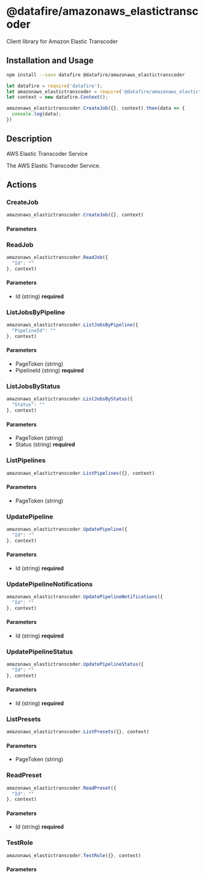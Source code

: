 # @datafire/amazonaws_elastictranscoder

Client library for Amazon Elastic Transcoder

## Installation and Usage
```bash
npm install --save datafire @datafire/amazonaws_elastictranscoder
```

```js
let datafire = require('datafire');
let amazonaws_elastictranscoder = require('@datafire/amazonaws_elastictranscoder').actions;
let context = new datafire.Context();

amazonaws_elastictranscoder.CreateJob({}, context).then(data => {
  console.log(data);
})
```

## Description
<fullname>AWS Elastic Transcoder Service</fullname> <p>The AWS Elastic Transcoder Service.</p>

## Actions
### CreateJob



```js
amazonaws_elastictranscoder.CreateJob({}, context)
```

#### Parameters

### ReadJob



```js
amazonaws_elastictranscoder.ReadJob({
  "Id": ""
}, context)
```

#### Parameters
* Id (string) **required**

### ListJobsByPipeline



```js
amazonaws_elastictranscoder.ListJobsByPipeline({
  "PipelineId": ""
}, context)
```

#### Parameters
* PageToken (string)
* PipelineId (string) **required**

### ListJobsByStatus



```js
amazonaws_elastictranscoder.ListJobsByStatus({
  "Status": ""
}, context)
```

#### Parameters
* PageToken (string)
* Status (string) **required**

### ListPipelines



```js
amazonaws_elastictranscoder.ListPipelines({}, context)
```

#### Parameters
* PageToken (string)

### UpdatePipeline



```js
amazonaws_elastictranscoder.UpdatePipeline({
  "Id": ""
}, context)
```

#### Parameters
* Id (string) **required**

### UpdatePipelineNotifications



```js
amazonaws_elastictranscoder.UpdatePipelineNotifications({
  "Id": ""
}, context)
```

#### Parameters
* Id (string) **required**

### UpdatePipelineStatus



```js
amazonaws_elastictranscoder.UpdatePipelineStatus({
  "Id": ""
}, context)
```

#### Parameters
* Id (string) **required**

### ListPresets



```js
amazonaws_elastictranscoder.ListPresets({}, context)
```

#### Parameters
* PageToken (string)

### ReadPreset



```js
amazonaws_elastictranscoder.ReadPreset({
  "Id": ""
}, context)
```

#### Parameters
* Id (string) **required**

### TestRole



```js
amazonaws_elastictranscoder.TestRole({}, context)
```

#### Parameters

